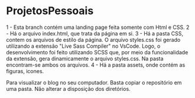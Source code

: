 # ProjetosPessoais

 1 - Esta branch contém uma landing page feita somente com Html e CSS.
 2 - Há o arquivo index.html, que trata da página em si.
 3 - Há a pasta CSS, contem os arquivos de estilo da página. O arquivo styles.css foi gerado utilizando a extensão "Live Sass Compiler" no VsCode. Logo, o desenvolvimento foi feito utilizando SCSS que, por meio da funcionalidade da extensão, gera dinamicamente o arquivo styles.css. Na pasta encontram-se ambos os arquivos.
 4 - Há a pasta assets, onde contém as figuras, icones.

 Para visualizar o blog no seu computador.
 Basta copiar o repositório em uma pasta. Não alterar a disposição dos diretórios.
